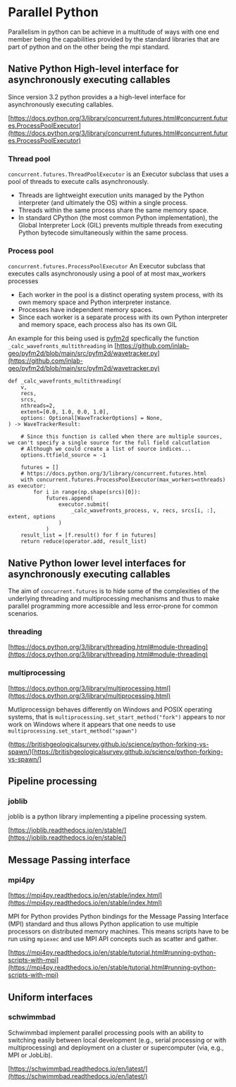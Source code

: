# Parallel Python

Parallelism in python can be achieve in a multitude of ways with one end member being 
the capabilities provided by the standard libraries that are part of python and on the 
other being the mpi standard.


## Native Python High-level interface for asynchronously executing callables

Since version 3.2 python provides a a high-level interface for asynchronously executing callables.

[https://docs.python.org/3/library/concurrent.futures.html#concurrent.futures.ProcessPoolExecutor](https://docs.python.org/3/library/concurrent.futures.html#concurrent.futures.ProcessPoolExecutor)

### Thread pool
`concurrent.futures.ThreadPoolExecutor` is an Executor subclass that uses a pool of threads to execute calls asynchronously. 
 - Threads are lightweight execution units managed by the Python interpreter (and ultimately the OS) within a single process.
 - Threads within the same process share the same memory space.
 - In standard CPython (the most common Python implementation), the Global Interpreter Lock (GIL) prevents multiple threads from executing Python bytecode simultaneously within the same process.


### Process pool 

`concurrent.futures.ProcessPoolExecutor` An Executor subclass that executes calls 
asynchronously using a pool of at most max_workers processes
 - Each worker in the pool is a distinct operating system process, with its own memory space and Python interpreter instance. 
- Processes have independent memory spaces.
- Since each worker is a separate process with its own Python interpreter and memory space, each process also has its own GIL

An example for this being used is [pyfm2d](https://github.com/inlab-geo/pyfm2d/blob/main/src/pyfm2d) specfically the function
`_calc_wavefronts_multithreading` in  [https://github.com/inlab-geo/pyfm2d/blob/main/src/pyfm2d/wavetracker.py](https://github.com/inlab-geo/pyfm2d/blob/main/src/pyfm2d/wavetracker.py)

```
def _calc_wavefronts_multithreading(
    v,
    recs,
    srcs,
    nthreads=2,
    extent=[0.0, 1.0, 0.0, 1.0],
    options: Optional[WaveTrackerOptions] = None,
) -> WaveTrackerResult:

    # Since this function is called when there are multiple sources, we can't specify a single source for the full field calcutlation
    # Although we could create a list of source indices...
    options.ttfield_source = -1

    futures = []
    # https://docs.python.org/3/library/concurrent.futures.html
    with concurrent.futures.ProcessPoolExecutor(max_workers=nthreads) as executor:
        for i in range(np.shape(srcs)[0]):
            futures.append(
                executor.submit(
                    _calc_wavefronts_process, v, recs, srcs[i, :], extent, options
                )
            )
    result_list = [f.result() for f in futures]
    return reduce(operator.add, result_list)
```

## Native Python lower level interfaces for asynchronously executing callables

The aim of `concurrent.futures` is to hide some of the complexities 
of the underlying threading and multiprocessing mechanisms and thus to make parallel 
programming more accessible and less error-prone for common scenarios.

### threading 
[https://docs.python.org/3/library/threading.html#module-threading](https://docs.python.org/3/library/threading.html#module-threading)
 
### multiprocessing
[https://docs.python.org/3/library/multiprocessing.html](https://docs.python.org/3/library/multiprocessing.html)

Mutliprocessign behaves differently on Windows and POSIX operating systems, that is `multiprocessing.set_start_method("fork")` appears to nor work on Windows where it appears that one needs to use `multiprocessing.set_start_method("spawn")`

(https://britishgeologicalsurvey.github.io/science/python-forking-vs-spawn/)[https://britishgeologicalsurvey.github.io/science/python-forking-vs-spawn/]

## Pipeline processing

### joblib

joblib is a python library implementing a pipeline processing system.

[https://joblib.readthedocs.io/en/stable/](https://joblib.readthedocs.io/en/stable/)


## Message Passing interface 

### mpi4py

[https://mpi4py.readthedocs.io/en/stable/index.html](https://mpi4py.readthedocs.io/en/stable/index.html)

MPI for Python provides Python bindings for the Message Passing Interface (MPI) 
standard and thus allows Python application to use multiple processors on 
distributed memory machines. This means scripts have to be run using `mpiexec` 
and use MPI API concepts such as scatter and gather.

[https://mpi4py.readthedocs.io/en/stable/tutorial.html#running-python-scripts-with-mpi](https://mpi4py.readthedocs.io/en/stable/tutorial.html#running-python-scripts-with-mpi)

## Uniform interfaces

### schwimmbad

Schwimmbad implement parallel processing pools with an ability to switching easily between local development (e.g., serial processing or with multiprocessing) and deployment on a cluster or supercomputer (via, e.g., MPI or JobLib).

[https://schwimmbad.readthedocs.io/en/latest/](https://schwimmbad.readthedocs.io/en/latest/)
